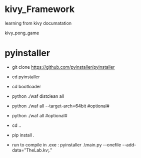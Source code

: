 # kivy_Framework

learning from kivy documatation

kivy_pong_game

# pyinstaller

- git clone https://github.com/pyinstaller/pyinstaller
- cd pyinstaller
- cd bootloader
- python ./waf distclean all
- python ./waf all --target-arch=64bit #optional#
- python ./waf all #optional#
- cd ..
- pip install .

- run to compile in .exe : pyinstaller .\main.py --onefile --add-data="TheLab.kv;."